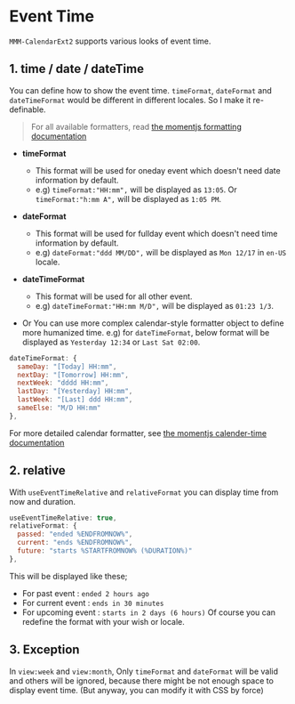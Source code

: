 # Event Time
`MMM-CalendarExt2` supports various looks of event time.

## 1. time / date / dateTime
You can define how to show the event time. `timeFormat`, `dateFormat` and `dateTimeFormat` would be different in different locales. So I make it re-definable.
> For all available formatters, read [the momentjs formatting documentation](https://momentjs.com/docs/#/displaying/format/)

- **timeFormat**
  - This format will be used for oneday event which doesn't need date information by default.
  - e.g) `timeFormat:"HH:mm",` will be displayed as `13:05`. Or `timeFormat:"h:mm A",` will be displayed as `1:05 PM`.

- **dateFormat**
  - This format will be used for fullday event which doesn't need time information by default.
  - e.g) `dateFormat:"ddd MM/DD",` will be displayed as `Mon 12/17` in `en-US` locale.
- **dateTimeFormat**
  - This format will be used for all other event.
  - e.g) `dateTimeFormat:"HH:mm M/D",` will be displayed as `01:23 1/3`.

- Or You can use more complex calendar-style formatter object to define more humanized time.
  e.g) for `dateTimeFormat`, below format will be displayed as `Yesterday 12:34` or `Last Sat 02:00`.
```javascript
dateTimeFormat: {
  sameDay: "[Today] HH:mm",
  nextDay: "[Tomorrow] HH:mm",
  nextWeek: "dddd HH:mm",
  lastDay: "[Yesterday] HH:mm",
  lastWeek: "[Last] ddd HH:mm",
  sameElse: "M/D HH:mm"
},
```
  For more detailed calendar formatter, see [the momentjs calender-time documentation](https://momentjs.com/docs/#/displaying/calendar-time/)

## 2. relative
With `useEventTimeRelative` and `relativeFormat` you can display time from now and duration.
```javascript
useEventTimeRelative: true,
relativeFormat: {
  passed: "ended %ENDFROMNOW%",
  current: "ends %ENDFROMNOW%",
  future: "starts %STARTFROMNOW% (%DURATION%)"
},
```
This will be displayed like these;
- For past event : `ended 2 hours ago`
- For current event : `ends in 30 minutes`
- For upcoming event : `starts in 2 days (6 hours)`
Of course you can redefine the format with your wish or locale.

## 3. Exception
In `view:week` and `view:month`, Only `timeFormat` and `dateFormat` will be valid and others will be ignored, because there might be not enough space to display event time. (But anyway, you can modify it with CSS by force)

